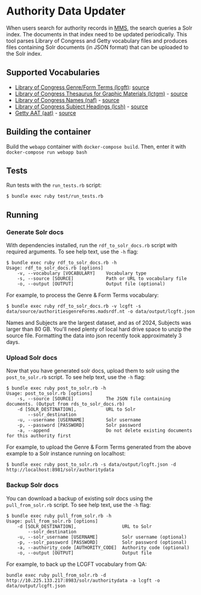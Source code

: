 # Authority Data Updater

When users search for authority records in [MMS](https://github.com/nypl/mms), the
search queries a Solr index. The documents in that index need to be updated periodically. This tool parses Library of Congress and Getty vocabulary files and produces files containing Solr documents (in JSON format) that can be uploaded to the Solr index.

## Supported Vocabularies

- [Library of Congress Genre/Form Terms (lcgft)](https://id.loc.gov/authorities/genreForms.html): [source](https://id.loc.gov/download/authorities/genreForms.madsrdf.nt.gz)
- [Library of Congress Thesaurus for Graphic Materials (lctgm)](https://id.loc.gov/vocabulary/graphicMaterials.html) - [source](https://id.loc.gov/download/vocabulary/graphicMaterials.madsrdf.nt.gz)
- [Library of Congress Names (naf)](https://id.loc.gov/authorities/names.html) - [source](https://id.loc.gov/download/authorities/names.madsrdf.nt.gz)
- [Library of Congress Subject Headings (lcsh)](https://id.loc.gov/authorities/subjects.html) - [source](https://id.loc.gov/download/authorities/subjects.madsrdf.nt.gz)
- [Getty AAT (aat)](http://vocab.getty.edu/) - [source](http://aatdownloads.getty.edu/VocabData/full.zip)

## Building the container

Build the `webapp` container with `docker-compose build`. Then, enter it with `docker-compose run webapp bash`

## Tests

Run tests with the `run_tests.rb` script:

```console
$ bundle exec ruby test/run_tests.rb
```

## Running

### Generate Solr docs

With dependencies installed, run the `rdf_to_solr_docs.rb` script with required arguments. To see help text, use the `-h` flag:

```console
$ bundle exec ruby rdf_to_solr_docs.rb -h
Usage: rdf_to_solr_docs.rb [options]
    -v, --vocabulary [VOCABULARY]    Vocabulary type
    -s, --source [SOURCE]            Path or URL to vocabulary file
    -o, --output [OUTPUT]            Output file (optional)
```

For example, to process the Genre & Form Terms vocabulary:

```console
$ bundle exec ruby rdf_to_solr_docs.rb -v lcgft -s data/source/authoritiesgenreForms.madsrdf.nt -o data/output/lcgft.json
```

Names and Subjects are the largest dataset, and as of 2024, Subjects was larger than 80 GB. You'll need plenty of local hard drive space to unzip the source file. Formatting the data into json recently took approximately 3 days.

### Upload Solr docs

Now that you have generated solr docs, upload them to solr using the `post_to_solr.rb` script. To see help text, use the `-h` flag:

```console
$ bundle exec ruby post_to_solr.rb -h
Usage: post_to_solr.rb [options]
    -s, --source [SOURCE]            The JSON file containing documents. (Output from rds_to_solr_docs.rb)
    -d [SOLR_DESTINATION],           URL to Solr
        --solr_destination
    -u, --username [USERNAME]        Solr username
    -p, --password [PASSWORD]        Solr password
    -a, --append                     Do not delete existing documents for this authority first
```

For example, to upload the Genre & Form Terms generated from the above example to a Solr instance running on localhost:

```console
$ bundle exec ruby post_to_solr.rb -s data/output/lcgft.json -d http://localhost:8981/solr/authoritydata
```

### Backup Solr docs

You can download a backup of existing solr docs using the `pull_from_solr.rb` script. To see help text, use the `-h` flag:

```console
$ bundle exec ruby pull_from_solr.rb -h
Usage: pull_from_solr.rb [options]
    -d [SOLR_DESTINATION],                 URL to Solr
        --solr_destination
    -u, --solr_username [USERNAME]         Solr username (optional)
    -p, --solr_password [PASSWORD]         Solr password (optional)
    -a, --authority_code [AUTHORITY_CODE]  Authority code (optional)
    -o, --output [OUTPUT]                  Output file
```

For example, to back up the LCGFT vocabulary from QA:

```console
bundle exec ruby pull_from_solr.rb -d http://10.225.133.217:8983/solr/authoritydata -a lcgft -o data/output/lcgft.json
```

